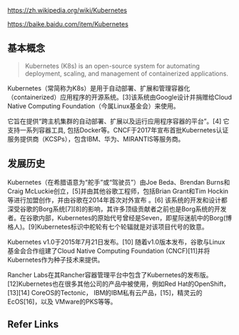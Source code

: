 
https://zh.wikipedia.org/wiki/Kubernetes

https://baike.baidu.com/item/Kubernetes

## 基本概念

> Kubernetes (K8s) is an open-source system for automating deployment, scaling, and management of containerized applications.

Kubernetes（常简称为K8s）是用于自动部署、扩展和管理容器化（containerized）应用程序的开源系统。[3]该系统由Google设计并捐赠给Cloud Native Computing Foundation（今属Linux基金会）来使用。

它旨在提供“跨主机集群的自动部署、扩展以及运行应用程序容器的平台”。[4] 它支持一系列容器工具, 包括Docker等。CNCF于2017年宣布首批Kubernetes认证服务提供商（KCSPs），包含IBM、华为、MIRANTIS等服务商。

## 发展历史

Kubernetes（在希腊语意为“舵手”或“驾驶员”）由Joe Beda、Brendan Burns和Craig McLuckie创立，[5]并由其他谷歌工程师，包括Brian Grant和Tim Hockin等进行加盟创作，并由谷歌在2014年首次对外宣布 。[6] 该系统的开发和设计都深受谷歌的Borg系统[7][8]的影响，其许多顶级贡献者之前也是Borg系统的开发者。在谷歌内部，Kubernetes的原始代号曾经是Seven，即星际迷航中的Borg(博格人)。[9]Kubernetes标识中舵轮有七个轮辐就是对该项目代号的致意。

Kubernetes v1.0于2015年7月21日发布。[10] 随着v1.0版本发布，谷歌与Linux 基金会合作组建了Cloud Native Computing Foundation (CNCF)[11]并将Kubernetes作为种子技术来提供。

Rancher Labs在其Rancher容器管理平台中包含了Kubernetes的发布版。[12]Kubernetes也在很多其他公司的产品中被使用，例如Red Hat的OpenShift，[13][14] CoreOS的Tectonic， IBM的IBM私有云产品，[15]，精灵云的EcOS[16]，以及 VMware的PKS等等。

## Refer Links